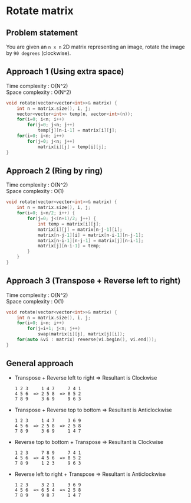 # Rotate matrix

## Problem statement

You are given an `n x n` 2D matrix representing an image, rotate the image by `90 degrees` (clockwise).


## Approach 1 (Using extra space)

Time complexity : O(N^2)  
Space complexity : O(N^2)

```cpp
void rotate(vector<vector<int>>& matrix) {
    int n = matrix.size(), i, j;
    vector<vector<int>> temp(n, vector<int>(n));
    for(i=0; i<n; i++)
        for(j=0; j<n; j++)
            temp[j][n-i-1] = matrix[i][j];
    for(i=0; i<n; i++)
        for(j=0; j<n; j++)
            matrix[i][j] = temp[i][j];
}
```

## Approach 2 (Ring by ring)

Time complexity : O(N^2)  
Space complexity : O(1)

```cpp
void rotate(vector<vector<int>>& matrix) {
    int n = matrix.size(), i, j;
    for(i=0; i<n/2; i++) {
        for(j=0; j<(n+1)/2; j++) {
            int temp = matrix[i][j];
            matrix[i][j] = matrix[n-j-1][i];
            matrix[n-j-1][i] = matrix[n-i-1][n-j-1];
            matrix[n-i-1][n-j-1] = matrix[j][n-i-1];
            matrix[j][n-i-1] = temp;
        }
    }
}
```

## Approach 3 (Transpose + Reverse left to right)

Time complexity : O(N^2)  
Space complexity : O(1)

```cpp
void rotate(vector<vector<int>>& matrix) {
    int n = matrix.size(), i, j;
    for(i=0; i<n; i++)
        for(j=i+1; j<n; j++)
            swap(matrix[i][j], matrix[j][i]);
    for(auto &vi : matrix) reverse(vi.begin(), vi.end());
}
```

## General approach

* Transpose + Reverse left to right => Resultant is Clockwise
    ```
    1 2 3     1 4 7     7 4 1
    4 5 6  => 2 5 8  => 8 5 2
    7 8 9     3 6 9     9 6 3
    ```
* Transpose + Reverse top to bottom => Resultant is Anticlockwise
    ```
    1 2 3     1 4 7     3 6 9
    4 5 6  => 2 5 8  => 2 5 8
    7 8 9     3 6 9     1 4 7
    ```
* Reverse top to bottom + Transpose => Resultant is Clockwise
    ```
    1 2 3     7 8 9     7 4 1
    4 5 6  => 4 5 6  => 8 5 2
    7 8 9     1 2 3     9 6 3
    ```
* Reverse left to right + Transpose => Resultant is Anticlockwise
    ```
    1 2 3     3 2 1     3 6 9
    4 5 6  => 6 5 4  => 2 5 8
    7 8 9     9 8 7     1 4 7
    ```